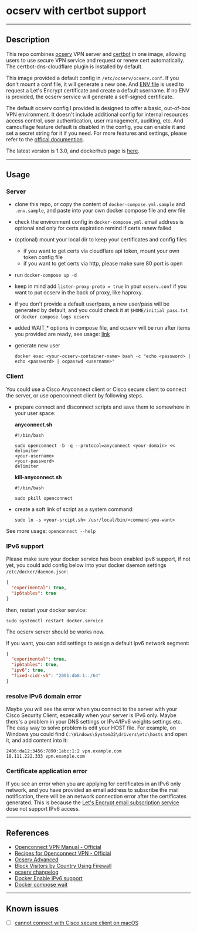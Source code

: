 # ocserv with certbot support

---

## Description

This repo combines [ocserv](https://ocserv.openconnect-vpn.net/) VPN server and [certbot](https://certbot.eff.org/) in one image, allowing users to use secure VPN service and request or renew cert automatically. The certbot-dns-cloudflare plugin is installed by default.

This image provided a default config in `/etc/ocserv/ocserv.conf`. If you don't mount a conf file, it will generate a new one. And [ENV file](https://github.com/PandaRyshan/ocserv/blob/main/.env) is used to request a Let's Encrypt certificate and create a default username. If no ENV is provided, the ocserv service will generate a self-signed certificate.

The default ocserv config I provided is designed to offer a basic, out-of-box VPN environment. It doesn't include additional config for internal resources access control, user authentication, user management, auditing, etc. And camouflage feature default is disabled in the config, you can enable it and set a secret string for it if you need. For more features and settings, please refer to the [offical documention](https://ocserv.openconnect-vpn.net/ocserv.8.html).

The latest version is 1.3.0, and dockerhub page is [here](https://ocserv.gitlab.io/www/download.html).

---

## Usage

### Server

* clone this repo, or copy the content of `docker-compose.yml.sample` and `.env.sample`, and paste into your own docker compose file and env file
* check the environment config in `docker-compose.yml`. email address is optional and only for certs expiration remind if certs renew failed
* (optional) mount your local dir to keep your certificates and config files
  * if you want to get certs via cloudflare api token, mount your own token config file
  * if you want to get certs via http, please make sure 80 port is open
* run `docker-compose up -d`
* keep in mind add `listen-proxy-proto = true` in your `ocserv.conf` if you want to put ocserv in the back of proxy, like haproxy.
* if you don't provide a default user/pass, a new user/pass will be generated by default, and you could check it at `$HOME/initial_pass.txt` or `docker compose logs ocserv`
* added WAIT_* options in compose file, and ocserv will be run after items you provided are ready, see usage: [link](https://github.com/ufoscout/docker-compose-wait)
* generate new user

   ```shell
   docker exec <your-ocserv-container-name> bash -c "echo <password> | echo <password> | ocpasswd <username>"
   ```
  
### Client

You could use a Cisco Anyconnect client or Cisco secure client to connect the server, or use openconnect client by following steps.

* prepare connect and disconnect scripts and save them to somewhere in your user space:

    **anyconnect.sh**

    ```shell
    #!/bin/bash

    sudo openconnect -b -q --protocol=anyconnect <your-domain> << delimiter
    <your-username>
    <your-password>
    delimiter
    ```

    **kill-anyconnect.sh**

    ```shell
    #!/bin/bash

    sudo pkill openconnect
    ```

* create a soft link of script as a system command:

    ```shell
    sudo ln -s <your-srcipt.sh> /usr/local/bin/<command-you-want>
    ```

See more usage: `openconnect --help`

### IPv6 support

Please make sure your docker service has been enabled ipv6 support, if not yet, you could add config below into your docker daemon settings `/etc/docker/daemon.json`:

```json
{
  "experimental": true,
  "ip6tables": true
}
```

then, restart your docker service:

```shell
sudo systemctl restart docker.service
```

The ocserv server should be works now.

If you want, you can add settings to assign a default ipv6 network segment:

```json
{
  "experimental": true,
  "ip6tables": true,
  "ipv6": true,
  "fixed-cidr-v6": "2001:db8:1::/64"
}
```

### resolve IPv6 domain error

Maybe you will see the error when you connect to the server with your Cisco Security Client, especailly when your server is IPv6 only. Maybe thers's a problem in your DNS settings or IPv4/IPv6 weights settings etc. The easy way to solve problem is edit your HOST file. For example, on Windows you could find `C:\Windows\System32\drivers\etc\hosts` and open it, and add content into it:

```text
2406:da12:3456:7890:1abc:1:2 vpn.example.com
18.111.222.333 vpn.example.com
```

### Certificate application error

If you see an error when you are applying for certificates in an IPv6 only network, and you have provided an email address to subscribe the mail notification, there will be an network connection error after the certificates generated. This is because the [Let's Encrypt email subscription service](https://supporters.eff.org/subscribe/certbot) dose not support IPv6 access.

---

## References

* [Openconnect VPN Manual - Official](https://ocserv.openconnect-vpn.net/ocserv.8.html)
* [Recipes for Openconnect VPN - Official](https://docs.openconnect-vpn.net/recipes/)
* [Ocserv Advanced](https://www.linuxbabe.com/linux-server/ocserv-openconnect-vpn-advanced)
* [Block Visitors by Country Using Firewall](https://www.ip2location.com/free/visitor-blocker)
* [ocserv changelog](https://ocserv.gitlab.io/www/changelog.html)
* [Docker Enable IPv6 support](https://docs.docker.com/config/daemon/ipv6/)
* [Docker compose wait](https://github.com/ufoscout/docker-compose-wait)

---

## Known issues

* [ ] [cannot connect with Cisco secure client on macOS](https://github.com/PandaRyshan/ocserv/issues/4)
